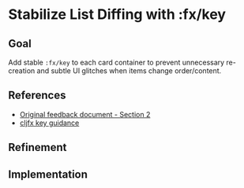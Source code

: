 # Stabilize List Diffing with :fx/key

## Goal
Add stable `:fx/key` to each card container to prevent unnecessary re-creation and subtle UI glitches when items change order/content.

## References
- [Original feedback document - Section 2](../2025-09-23-2029-gtp-5-tracer-bullet-feedback.md#2-stabilize-list-diffing-with-fxkey)
- [cljfx key guidance](https://github.com/cljfx/cljfx/issues/79)

## Refinement

## Implementation